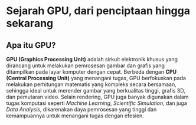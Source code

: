 # Sejarah GPU, dari penciptaan hingga sekarang

## Apa itu GPU?
**GPU (Graphics Processing Unit)** adalah sirkuit elektronik khusus yang dirancang untuk melakukan pemrosesan gambar dan grafis yang ditampilkan pada layar komputer dengan cepat. Berbeda dengan **CPU (Central Processing Unit)** yang menangani tugas, GPU berfokuskan pada melakukan perhitungan matematis yang kompleks secara bersamaan, sehingga ideal untuk merender gambar yang berkualitas tinggi, grafis 3D, dan pemutaran video. Selain rendering, GPU juga banyak digunakan dalam tugas komputasi seperti _Machine Learning_, _Scientific Simulation_, dan juga _Data Analysis_, dikarenakan daya pemrosesan yang tinggi dan kemampuannya untuk menangani tugas dengan efesien.
